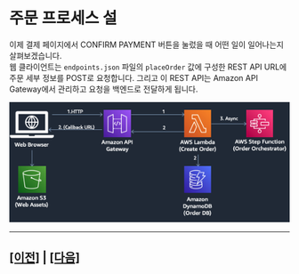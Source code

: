 # 주문 프로세스 설

이제 결제 페이지에서 CONFIRM PAYMENT 버튼을 눌렀을 때 어떤 일이 일어나는지 살펴보겠습니다.<br>
웹 클라이언트는 ```endpoints.json``` 파일의 ```placeOrder``` 값에 구성한 REST API URL에 주문 세부 정보를 POST로 요청합니다. 그리고 이 REST API는 Amazon API Gateway에서 관리하고 요청을 백엔드로 전달하게 됩니다.

![API Gateway Create Order](assets/apigw-createorder.png)


---

## [[이전]](4-navigate-awsomepets-application.md) | [[다음]](5.1-create-order-rest-api.md) 
